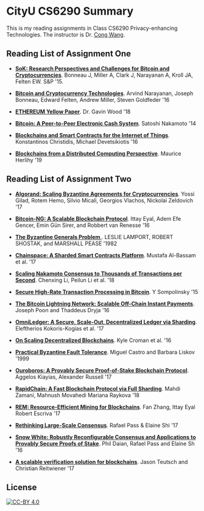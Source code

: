 # **CityU CS6290 Summary**
This is my reading assignments in Class CS6290 Privacy-enhancing Technologies. The instructor is Dr. [Cong Wang](http://www.cs.cityu.edu.hk/~congwang/).

## **Reading List of Assignment One**

- **[SoK: Research Perspectives and Challenges for Bitcoin and Cryptocurrencies](http://www.jbonneau.com/doc/BMCNKF15-IEEESP-bitcoin.pdf)**. Bonneau J, Miller A, Clark J, Narayanan A, Kroll JA, Felten EW. S&P '15.

- **[Bitcoin and Cryptocurrency Technologies](https://lopp.net/pdf/princeton_bitcoin_book.pdf)**. Arvind Narayanan, Joseph Bonneau, Edward Felten, Andrew Miller, Steven Goldfeder '16

- **[ETHEREUM Yellow Paper](https://ethereum.github.io/yellowpaper/paper.pdf)**. Dr. Gavin Wood '18

- **[Bitcoin: A Peer-to-Peer Electronic Cash System](https://bitcoin.org/bitcoin.pdf)**. Satoshi Nakamoto '14

- **[Blockchains and Smart Contracts for the Internet of Things](https://mycourses.aalto.fi/pluginfile.php/378344/mod_resource/content/1/Christidis%20and%20Devetsikiotis.pdf)**. Konstantinos Christidis, Michael Devetsikiotis '16

- **[Blockchains from a Distributed Computing Perspective](https://cacm.acm.org/magazines/2019/2/234355-blockchains-from-a-distributed-computing-perspective/fulltext)**. Maurice Herlihy '19

## **Reading List of Assignment Two**

- **[Algorand: Scaling Byzantine Agreements for Cryptocurrencies](https://people.csail.mit.edu/nickolai/papers/gilad-algorand-eprint.pdf)**. Yossi Gilad, Rotem Hemo, Silvio Micali, Georgios Vlachos, Nickolai Zeldovich '17

- **[Bitcoin-NG: A Scalable Blockchain Protocol](https://www.usenix.org/system/files/conference/nsdi16/nsdi16-paper-eyal.pdf)**. Ittay Eyal, Adem Efe Gencer, Emin Gün Sirer, and Robbert van Renesse '16

- **[The Byzantine Generals Problem ](https://people.eecs.berkeley.edu/~luca/cs174/byzantine.pdf)**. LESLIE LAMPORT, ROBERT SHOSTAK, and MARSHALL PEASE '1982

- **[Chainspace: A Sharded Smart Contracts Platform](https://arxiv.org/pdf/1708.03778.pdf)**. Mustafa Al-Bassam et al. '17

- **[Scaling Nakamoto Consensus to Thousands of Transactions per Second](https://arxiv.org/abs/1805.03870)**. Chenxing Li, Peilun Li et al. '18

- **[Secure High-Rate Transaction Processing in Bitcoin](https://fc15.ifca.ai/preproceedings/paper_30.pdf)**. Y Sompolinsky '15

- **[The Bitcoin Lightning Network: Scalable Off-Chain Instant Payments](https://lightning.network/lightning-network-paper.pdf)**. Joseph Poon and Thaddeus Dryja '16

- **[OmniLedger: A Secure, Scale-Out, Decentralized Ledger via Sharding](https://eprint.iacr.org/2017/406.pdf)**. Eleftherios Kokoris-Kogias et al. '17

- **[On Scaling Decentralized Blockchains](https://fc16.ifca.ai/bitcoin/papers/CDE+16.pdf)**. Kyle Croman et al. '16

- **[Practical Byzantine Fault Tolerance](http://pmg.csail.mit.edu/papers/osdi99.pdf)**. Miguel Castro and Barbara Liskov '1999

- **[Ouroboros: A Provably Secure Proof-of-Stake Blockchain Protocol](https://eprint.iacr.org/2016/889.pdf)**. Aggelos Kiayias, Alexander Russell '17

- **[RapidChain: A Fast Blockchain Protocol via Full Sharding](https://eprint.iacr.org/2018/460.pdf)**. Mahdi Zamani, Mahnush Movahedi Mariana Raykova '18

- **[REM: Resource-Efficient Mining for Blockchains](https://eprint.iacr.org/2017/179.pdf)**. Fan Zhang, Ittay Eyal Robert Escriva '17

- **[Rethinking Large-Scale Consensus](https://eprint.iacr.org/2018/302.pdf)**. Rafael Pass & Elaine Shi '17

- **[Snow White: Robustly Reconfigurable Consensus and Applications to Provably Secure Proofs of Stake](https://eprint.iacr.org/2016/919.pdf)**. Phil Daian, Rafael Pass and Elaine Sh '16

- **[A scalable verification solution for blockchains](https://people.cs.uchicago.edu/~teutsch/papers/truebit.pdf)**. Jason Teutsch and Christian Reitwiener '17

## License

[![CC-BY 4.0](https://mirrors.creativecommons.org/presskit/buttons/88x31/svg/by.svg)](http://creativecommons.org/licenses/by/4.0/)